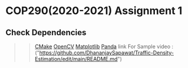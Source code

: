 # COP290(2020-2021) Assignment 1

## Check Dependencies
 >> [CMake](https://cmake.org/install/)
 >> [OpenCV](https://docs.opencv.org/master/df/d65/tutorial_table_of_content_introduction.html)
 >> [Matplotlib](https://matplotlib.org/stable/users/installing/index.html)
 >> [Panda](https://pandas.pydata.org/docs/getting_started/install.html)
link For Sample video : ("https://github.com/DhananjaySapawat/Traffic-Density-Estimation/edit/main/README.md")
